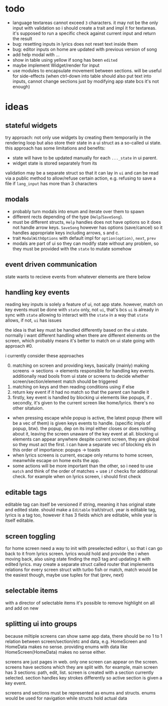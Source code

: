 <!--
has a magic space in-between
 s
 s - bad normal whitespace
 s
 dir
-->

<!--
SelectableWidget (for highlighting border)
WidgetWithEditableContent (for highlighting text/elements inside)
TagWidget = SelectableWidget + WidgetWithEditableContent

use cases

table (list of mp3 files) only needs SelectableWidget bcs there's no tag to edit
inputs need TagWidget to highlight borders when selected and to highlight text when tag changed
lyrics button needs TagWidget and it will highlight "edit" when lyrics tag is changed
-->

# todo

- language textareas cannot exceed `3` characters. it may not be the only input with validation so i should create a trait and impl it for textareas. it's supposed to run a specific check against current input and return the result
- bug: resetting inputs in lyrics does not reset text inside them
- bug: editor inputs on home are updated with previous version of song
- add help modal with ...
- show in table using yellow if song has been `edited`
- maybe implement Widget/render for input
- use modules to encapsulate movement between sections. will be useful for side-effects (when ctrl-down into table should also put text into inputs, cannot change sections just by modifying app state bcs it's not enough)

<!-- -->

# ideas

## stateful widgets

try approach: not only use widgets by creating them temporarily in the rendering loop but also store their state in a ui struct as a so-called ui state. this approach has some limitations and benefits:

- state will have to be updated manually for each `..._state` in ui parent.
- widget state is stored separately from its

validation may be a separate struct so that it can lay in `ui` and can be read via a public method to allow/refuse certain action, e.g. refusing to save a file if `lang_input` has more than 3 characters

## modals

- probably turn modals into enum and iterate over them to spawn
- different rects depending of the type (`Help`/`SaveSong`).
- must be different structs, `Help` handles does not have options so it does not handle arrow keys. `SaveSong` however has options (save/cancel) so it handles appropriate keys including arrows, s and c.
- trait `ModalWithOptions` with default impl for `option(option)`, `next`, `prev`
- modals are part of ui so they can modify state without any problem, so they must be provided with the `state` to mutate somehow

## event driven communication

state wants to recieve events from whatever elements are there below

## handling key events

reading key inputs is solely a feature of ui, not app state. however, match on key events must be done with `state` only, not `ui`, that's bcs `ui` is already in sync with `state` allowing to interact with the `state` in a way that `state` allows, if not, `ui` has issues

the idea is that key must be handled differently based on the ui state. normally i want different handling when there are different elements on the screen, which probably means it's better to match on ui state going with approach #0.

i currently consider these approaches

0. matching on screen and providing keys, basically (mainly) making screens -> sections -> elements responsible for handling key events. additionally read bools from ui state or screens to decide whether screen/section/element match should be triggered
1. matching on keys and then reading conditions using if else
2. return key event if it had no match so that the parent can handle it
3. firstly, key event is handled by blocking ui elements like popups, if . secondly, it's given to the current screen like home/lyrics. there's no other sitatuion.

- when pressing escape while popup is active, the latest popup (there will be a vec of them) is given keys events to handle. (specific impls of popup, btw). the popup, dep on its impl either closes or does nothing about it, leaving the screen unaware of the key event at all. blocking ui elements can appear anywhere despite current screen, they are global so they must act the first. i can have a separate vec of blocking els in this order of importance: popups -> toasts
- when lyrics screens is current, escape only returns to home screen, meanwhile escape on home exits the app.
- some actions will be more important than the other, so i need to use `match` and think of the order of matches + use `if` checks for additional check. for example when on lyrics screen, i should first check

## editable tags

editable tag can itself be versioned if string, meaning it has original state and edited state. should make a `Editable` trait/struct. year is editable tag, lyrics is a tag too, however it has 3 fields which are editable, while year is itself editable.

## screen toggling

for home screen need a way to init with preselected editor i, so that i can go back to it from lyrics screen. lyrics would hold and provide the i when moving back, also using state finding the mp3 tag and updating it with edited lyrics. may create a separate struct called router that implements relations for every screen struct with turbo fish or match, match would be the easiest though, maybe use tuples for that (prev, next)

## selectable items

with a director of selectable items it's possible to remove highlight on all and add on new

## splitting ui into groups

because miltiple screens can show same app data, there should be no 1 to 1 relation between screen/section/etc and data, e.g. HomeScreen and HomeData makes no sense. providing enums with data like HomeScreen(HomeData) makes no sense either.

screens are just pages in web. only one screen can appear on the screen. screens have sections which they are split with. for example, main screen has 3 sections: path, edit, list. screen is created with a section currently selected. section handles key strokes differently so active section is given a key event.

screens and sections must be represented as enums and structs. enums would be used for navigation while structs hold actual data
